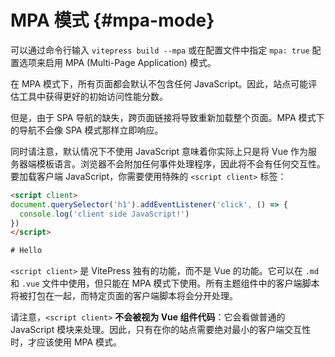 # MPA 模式 <Badge type="warning" text="experimental" /> {#mpa-mode}

可以通过命令行输入 `vitepress build --mpa` 或在配置文件中指定 `mpa: true` 配置选项来启用 MPA (Multi-Page Application) 模式。

在 MPA 模式下，所有页面都会默认不包含任何 JavaScript。因此，站点可能评估工具中获得更好的初始访问性能分数。

但是，由于 SPA 导航的缺失，跨页面链接将导致重新加载整个页面。MPA 模式下的导航不会像 SPA 模式那样立即响应。

同时请注意，默认情况下不使用 JavaScript 意味着你实际上只是将 Vue 作为服务器端模板语言。浏览器不会附加任何事件处理程序，因此将不会有任何交互性。要加载客户端 JavaScript，你需要使用特殊的 `<script client>` 标签：

```html
<script client>
document.querySelector('h1').addEventListener('click', () => {
  console.log('client side JavaScript!')
})
</script>

# Hello
```

`<script client>` 是 VitePress 独有的功能，而不是 Vue 的功能。它可以在 `.md` 和 `.vue` 文件中使用，但只能在 MPA 模式下使用。所有主题组件中的客户端脚本将被打包在一起，而特定页面的客户端脚本将会分开处理。

请注意，`<script client>` **不会被视为 Vue 组件代码**：它会看做普通的 JavaScript 模块来处理。因此，只有在你的站点需要绝对最小的客户端交互性时，才应该使用 MPA 模式。
